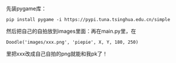 先装pygame库：
```
pip install pygame -i https://pypi.tuna.tsinghua.edu.cn/simple
```
然后把自己的自拍放到images里面：再在main.py里，在
```
Doodle('images/xxx.png', 'piepie', X, Y, 180, 250)
```
里把xxx改成自己自拍的png就能和我pk了！


